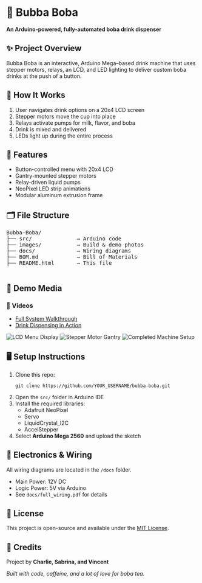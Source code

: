
</head>
<body>

  <h1>🧋 Bubba Boba</h1>
  <p><strong>An Arduino-powered, fully-automated boba drink dispenser</strong></p>

  <div class="section">
    <h2>✨ Project Overview</h2>
    <p>Bubba Boba is an interactive, Arduino Mega–based drink machine that uses stepper motors, relays, an LCD, and LED lighting to deliver custom boba drinks at the push of a button.</p>
  </div>

  <div class="section">
    <h2>🧠 How It Works</h2>
    <ol>
      <li>User navigates drink options on a 20x4 LCD screen</li>
      <li>Stepper motors move the cup into place</li>
      <li>Relays activate pumps for milk, flavor, and boba</li>
      <li>Drink is mixed and delivered</li>
      <li>LEDs light up during the entire process</li>
    </ol>
  </div>

  <div class="section">
    <h2>🧰 Features</h2>
    <ul>
      <li>Button-controlled menu with 20x4 LCD</li>
      <li>Gantry-mounted stepper motors</li>
      <li>Relay-driven liquid pumps</li>
      <li>NeoPixel LED strip animations</li>
      <li>Modular aluminum extrusion frame</li>
    </ul>
  </div>

  <div class="section">
    <h2>🗂️ File Structure</h2>
    <pre>
Bubba-Boba/
├── src/              → Arduino code
├── images/           → Build & demo photos
├── docs/             → Wiring diagrams
├── BOM.md            → Bill of Materials
├── README.html       → This file
    </pre>
  </div>

  <div class="section">
    <h2>📸 Demo Media</h2>
    <div>
      <h3>🎥 Videos</h3>
      <ul>
        <li><a href="https://example.com/video/full-demo" target="_blank">Full System Walkthrough</a></li>
        <li><a href="https://example.com/video/make-a-drink" target="_blank">Drink Dispensing in Action</a></li>
      </ul>
    </div>
    <div class="gallery">
      <img src="images/lcd_menu.jpg" alt="LCD Menu Display">
      <img src="images/gantry.jpg" alt="Stepper Motor Gantry">
      <img src="images/final_setup.jpg" alt="Completed Machine Setup">
    </div>
  </div>

  <div class="section">
    <h2>🖥️ Setup Instructions</h2>
    <ol>
      <li>Clone this repo:
        <pre><code>git clone https://github.com/YOUR_USERNAME/bubba-boba.git</code></pre>
      </li>
      <li>Open the <code>src/</code> folder in Arduino IDE</li>
      <li>Install the required libraries:
        <ul>
          <li>Adafruit NeoPixel</li>
          <li>Servo</li>
          <li>LiquidCrystal_I2C</li>
          <li>AccelStepper</li>
        </ul>
      </li>
      <li>Select <strong>Arduino Mega 2560</strong> and upload the sketch</li>
    </ol>
  </div>

  <div class="section">
    <h2>🔌 Electronics & Wiring</h2>
    <p>All wiring diagrams are located in the <code>/docs</code> folder.</p>
    <ul>
      <li>Main Power: 12V DC</li>
      <li>Logic Power: 5V via Arduino</li>
      <li>See <code>docs/full_wiring.pdf</code> for details</li>
    </ul>
  </div>

  <div class="section">
    <h2>📜 License</h2>
    <p>This project is open-source and available under the <a href="https://opensource.org/licenses/MIT" target="_blank">MIT License</a>.</p>
  </div>

  <div class="section">
    <h2>🙌 Credits</h2>
    <p>Project by <strong>Charlie, Sabrina, and Vincent</strong></p>
    <p><em>Built with code, caffeine, and a lot of love for boba tea.</em></p>
  </div>

</body>
</html>
